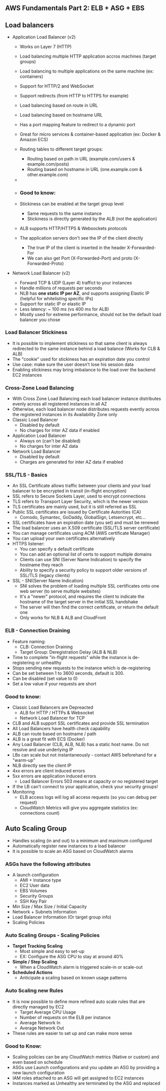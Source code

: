 ## **AWS Fundamentals Part 2: ELB + ASG + EBS**

## Load balancers

* Application Load Balancer (v2)
  * Works on Layer 7 (HTTP)
  * Load balancing multiple HTTP application accros machines (target groups)
  * Load balancing to multiple applications on the same machine (ex: containers)
  * Support for HTTP/2 and WebSocket
  * Support redirects (from HTTP to HTTPS for example)
  * Load balancing based on route in URL
  * Load balancing based on hostname URL
  * Has a port mapping feature to redirect to a dynamic port
  * Great for micro services & container-based application (ex: Docker & Amazon ECS)
  * Routing tables to different target groups:
    * Routing based on path in URL (example.com/users & example.com/posts)
    * Routing based on hostname in URL (one.example.com & other.example.com)
  * 

  * ### **Good to know:**

  * Stickiness can be enabled at the target group level
    * Same requests to the same instance
    * Stickiness is directly generated by the ALB (not the application)
  * ALB supports HTTP/HTTPS & Websockets protocols
  * The application servers don't see the IP of the client directly
    * The true IP of the client is inserted in the header X-Forwarded-For
    * We can also get Port (X-Forwarded-Port) and proto (X-Forwarded-Proto)

* Network Load Balancer (v2)
  * Forward TCP & UDP (Layer 4) traffict to your instances
  * Handle millions of requests per seconds
  * NLB has **one static IP per AZ**, and supports assigning Elastic IP (helpful for whitelisting specific IPs)
  * Support for static IP or elastic IP
  * Less latency: ~ 100 ms (vs 400 ms for ALB)
  * Mostly used for extreme performance, should not be the default load balancer you chose

### Load Balancer Stickiness

* It is possible to implement stickiness so that same client is always redirected to the same instance behind a load balance (Works for CLB & ALB)
* The "cookie" used for stickiness has an expiration date you control
* Use case: make sure the user doesn't lose his session data
* Enabling stickiness may bring imbalance to the load over the backend EC2 instances

### Cross-Zone Load Balancing

* With Cross Zone Load Balancing each load balancer instance distributes evenly across all registered instances in all AZ
* Otherwise, each load balancer node distributes requests evently across the registered instances in its Availability Zone only
* Classic Load Balancer
  * Disabled by default
  * No charges for inter AZ data if enabled
* Application Load Balancer
  * Always on (can't be disabled)
  * No charges for inter AZ data
* Network Load Balancer
  * Disabled by default
  * Charges are generated for inter AZ data if enabled

### SSL/TLS - Basics

* An SSL Certificate allows traffic between your clients and your load balancer to be encrypted in transit (in-flight encryption)
* SSL refers to Secure Sockets Layer, used to encrypt connections
* TLS refers to Transport Layer Security, which is the newer version
* TLS certificates are mainly used, but it is still referred as SSL
* Public SSL certificates are issued by Certificate Autorities (CA)
  * Comodo, Symantec, GoDaddy, GlobalSign, Letsencrypt, etc...
* SSL certificates have an expiration date (you set) and must be renewed
* The load balancer uses an X.509 certificate (SSL/TLS server certificate)
* You can manage certificates using ACM (AWS certificate Manager)
* You can upload your own certificates alternatively
* HTTPS listener:
  * You can specify a default certificate
  * You can add an optional list of certs to support multiple domains
  * Clients can use SNI (Server Name Indication) to specify the hostname they reach
  * Ability to specify a security policy to support older versions of SSL/TLS (legacy clients)
* SSL - SNI(Server Name Indication)
  * SNI solves the problem of loading multiple SSL certificates onto one web server (to serve multiple websites)
  * It's a "newer" protocol, and requires the client to indicate the hostname of the target server in the initial SSL handshake
  * The server will then find the correct certificate, or return the default one
  * Only works for NLB & ALB and CloudFront

### ELB - Connection Draining

* Feature naming:
  * CLB: Connection Draining
  * Target Group: Deregistration Delay (ALB & NLB)
* Time to complete "in-flight requests" while the instance is de-registering or unhealthy
* Stops sending new requests to the instance which is de-registering
* Can be set between 1 to 3600 seconds, default is 300.
* Can be disabled (set value to 0)
* Set a low value if your requests are short


### **Good to know:**

* Classic Load Balancers are Depreacted
  * ALB for HTTP / HTTPs & Websocket
  * Network Load Balancer for TCP
* CLB and ALB support SSL certificates and provide SSL termination
* All Load Balancers have health check capability
* ALB can route based on hostname / path
* ALB is a great fit with ECS (Docker)
* Any Load Balancer (CLB, ALB, NLB) has a static host name. Do not resolve and use underlying IP
* LBs can scale but not instantaneously - contact AWS beforehand for a "warm-up"
* NLB directly see the client IP
* 4xx errors are client induced errors
* 5xx errors are application induced errors
  * Load Balancer Errors 503 means at capacity or no registered target
* If the LB can't connect to your application, check your security groups!
* Monitoring
  * ELB access logs will log all access requests (so you can debug per request)
  * CloudWatch Metrics will give you aggregate statistics (ex: connections count)

## Auto Scaling Group

* Handles scaling (in and out) to a minimum and maximum configured
* Automatically register new instances to a load balancer
* It is possible to scale an ASG based on CloudWatch alarms

### ASGs have the following attributes

* A launch configuration
  * AMI + Instance type
  * EC2 User data
  * EBS Volumes
  * Security Groups
  * SSH Key Pair
* Min Size / Max Size / Initial Capacity
* Network + Subnets Information
* Load Balancer Information (Or target group info)
* Scaling Policies
### Auto Scaling Groups - Scaling Policies

* **Target Tracking Scaling**
  * Most simple and easy to set-up
  * EX: Configure the ASG CPU to stay at around 40%
* **Simple / Step Scaling**
  * When a CloudWatch alarm is triggered scale-in or scale-out
* **Scheduled Actions**
  * Anticipate a scaling based on known usage patterns

### Auto Scaling new Rules

* It is now possible to define more refined auto scale rules that are directly managed by EC2
  * Target Average CPU Usage
  * Number of requests on the ELB per instance
  * Average Network In
  * Average Network Out
* These rules are easier to set up and can make more sense

### **Good to Know:**

* Scaling policies can be any CloudWatch metrics (Native or custom) and even based on schedule
* ASGs use Launch configurations and you update an ASG by providing a new launch configuration
* IAM roles attached to an ASG will get assigned to EC2 instances
* Instances marked as Unhealthy are terminated by the ASG and replaced
